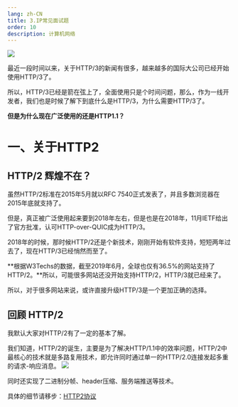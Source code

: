 ```yaml
---
lang: zh-CN
title: 3.IP常见面试题
order: 10
description: 计算机网络
---
```


![](https://img-blog.csdnimg.cn/img_convert/0b59eaba42b578929cf4284114a73b94.png)

最近一段时间以来，关于HTTP/3的新闻有很多，越来越多的国际大公司已经开始使用HTTP/3了。

所以，HTTP/3已经是箭在弦上了，全面使用只是个时间问题，那么，作为一线开发者，我们也是时候了解下到底什么是HTTP/3，为什么需要HTTP/3了。

**但是为什么现在广泛使用的还是HTTP1.1？**

# 一、关于HTTP2

## HTTP/2 辉煌不在？

虽然HTTP/2标准在2015年5月就以RFC 7540正式发表了，并且多数浏览器在2015年底就支持了。

但是，真正被广泛使用起来要到2018年左右，但是也是在2018年，11月IETF给出了官方批准，认可HTTP-over-QUIC成为HTTP/3。

2018年的时候，那时候HTTP/2还是个新技术，刚刚开始有软件支持，短短两年过去了，现在HTTP/3已经悄然而至了。

**根据W3Techs的数据，截至2019年6月，全球也仅有36.5%的网站支持了HTTP/2。**所以，可能很多网站还没开始支持HTTP/2，HTTP/3就已经来了。

所以，对于很多网站来说，或许直接升级HTTP/3是一个更加正确的选择。

## 回顾 HTTP/2

我默认大家对HTTP/2有了一定的基本了解。

我们知道，HTTP/2的诞生，主要是为了解决HTTP/1.1中的效率问题，HTTP/2中最核心的技术就是多路复用技术，即允许同时通过单一的HTTP/2.0连接发起多重的请求-响应消息。
![](https://img-blog.csdnimg.cn/img_convert/b4c1f312ac8e16edb503784d48ad1fbe.png)

同时还实现了二进制分帧、header压缩、服务端推送等技术。

具体的细节请移步：[HTTP2协议]()

